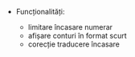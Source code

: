   - Funcționalități:
    
      - limitare încasare numerar
      - afișare conturi în format scurt
      - corecție traducere încasare
